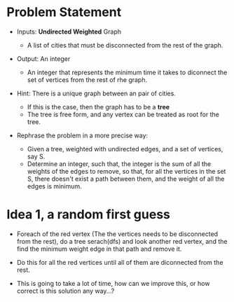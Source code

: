 # Problem Statement

* Inputs: **Undirected Weighted** Graph
  * A list of cities that must be disconnected from the rest of the graph.

* Output: An integer
  * An integer that represents the minimum time it takes to diconnect the set of vertices from the rest of rhe graph.

* Hint: There is a unique graph between an pair of cities.
  * If this is the case, then the graph has to be a **tree**
  * The tree is free form, and any vertex can be treated as root for the tree.

* Rephrase the problem in a more precise way:
  * Given a tree, weighted with undirected edges, and a set of vertices, say S.
  * Determine an integer, such that, the integer is the sum of all the weights of the edges to remove, so that, for
  all the vertices in the set S, there doesn't exist a path between them, and the weight of all the edges is minimum.

# Idea 1, a random first guess

* Foreach of the red vertex (The the vertices needs to be disconnected from the rest), do a tree serach(dfs) and look
another red vertex, and the find the minimum weight edge in that path and remove it.

* Do this for all the red vertices until all of them are diconnected from the rest.

* This is going to take a lot of time, how can we improve this, or how correct is this solution any way...?
